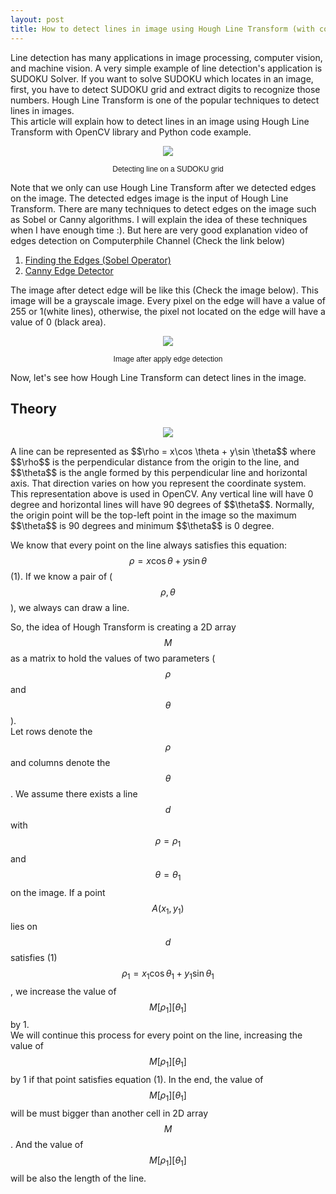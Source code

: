 ```yaml
---
layout: post
title: How to detect lines in image using Hough Line Transform (with code example)
---
```


Line detection has many applications in image processing, computer vision, and machine vision. A very simple example of line detection's application is SUDOKU Solver. If you want to solve SUDOKU which locates in an image, first, you have to detect SUDOKU grid and extract digits to recognize those numbers. Hough Line Transform is one of the popular techniques to detect lines in images.  
This article will explain how to detect lines in an image using Hough Line Transform with OpenCV library and Python code example.

<p align="center">
<img src="https://4.bp.blogspot.com/-LpibN9JZlPA/WMUON-LS8PI/AAAAAAAADUA/jVztsFF9uDYmY6BrwHa_IS67yQgn0PngwCLcB/s400/lines_detected.jpg">
</p>
<p align="center">
<span style="color: #fffff; font-family: Helvetica; font-size: 9pt;">Detecting line on a SUDOKU grid
</span>
</p>
Note that we only can use Hough Line Transform after we detected edges on the image. The detected edges image is the input of Hough Line Transform. There are many techniques to detect edges on the image such as Sobel or Canny algorithms. I will explain the idea of these techniques when I have enough time :). But here are very good explanation video of edges detection on Computerphile Channel (Check the link below)

1. [Finding the Edges (Sobel Operator)](https://www.youtube.com/watch?v=uihBwtPIBxM)  
2. [Canny Edge Detector](https://www.youtube.com/watch?v=sRFM5IEqR2w)

The image after detect edge will be like this (Check the image below). This image will be a grayscale image. Every pixel on the edge will have a value of 255 or 1(white lines), otherwise, the pixel not located on the edge will have a value of 0 (black area).

<p align="center">
<img src="https://3.bp.blogspot.com/-ZhmTf2fth34/WMVQLxOnJhI/AAAAAAAADUg/Ugkv8d6B1P8BIa2WeVJJcX_rgnfi9mAKwCLcB/s400/lines_detected.jpg">
</p>
<p align="center">
<span style="color: #fffff; font-family: Helvetica; font-size: 9pt;">Image after apply edge detection
</span>
</p>
Now, let's see how Hough Line Transform can detect lines in the image.

## Theory
<p align="center">
<img src="https://3.bp.blogspot.com/-pbru1ykUXCw/WMUU9XBFvsI/AAAAAAAADUQ/9yqq-4EgkgU-nChiof9rfTK7Yobx9Le_ACLcB/s320/2017-03-12_182658.jpg">
</p>
A line can be represented as $$\rho = x\cos \theta + y\sin \theta$$ where $$\rho$$ is the perpendicular distance from the origin to the line, and $$\theta$$ is the angle formed by this perpendicular line and horizontal axis. That direction varies on how you represent the coordinate system. This representation above is used in OpenCV. Any vertical line will have 0 degree and horizontal lines will have 90 degrees of $$\theta$$. Normally, the origin point will be the top-left point in the image so the maximum $$\theta$$ is 90 degrees and minimum $$\theta$$ is 0 degree.

We know that every point on the line always satisfies this equation: $$\rho = x\cos \theta + y\sin \theta$$  (1). If we know a pair of ($$\rho, \theta$$), we always can draw a line.

So, the idea of Hough Transform is creating a 2D array $$M$$ as a matrix to hold the values of two parameters ($$\rho$$ and $$\theta$$).  
Let rows denote the $$\rho$$ and columns denote the $$\theta$$. We assume there exists a line $$d$$ with $$\rho=\rho_1$$ and $$\theta=\theta_1$$ on the image. If a point $$A(x_1,y_1)$$ lies on $$d$$ satisfies (1) $$\rho_1=x_1\cos \theta_1+y_1\sin \theta_1$$, we increase the value of $$M[\rho_1][\theta_1]$$ by 1.  
We will continue this process for every point on the line, increasing the value of $$M[\rho_1][\theta_1]$$ by 1 if that point satisfies equation (1). In the end, the value of $$M[\rho_1][\theta_1]$$ will be must bigger than another cell in 2D array $$M$$. And the value of $$M[\rho_1][\theta_1]$$ will be also the length of the line.
